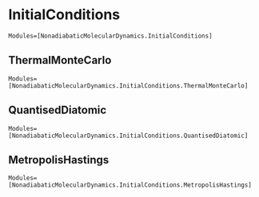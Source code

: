 
# InitialConditions

```@autodocs
Modules=[NonadiabaticMolecularDynamics.InitialConditions]
```

## ThermalMonteCarlo

```@autodocs
Modules=[NonadiabaticMolecularDynamics.InitialConditions.ThermalMonteCarlo]
```

## QuantisedDiatomic

```@autodocs
Modules=[NonadiabaticMolecularDynamics.InitialConditions.QuantisedDiatomic]
```

## MetropolisHastings

```@autodocs
Modules=[NonadiabaticMolecularDynamics.InitialConditions.MetropolisHastings]
```

